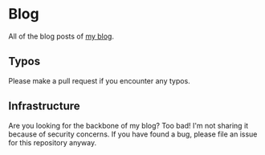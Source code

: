 # Blog

All of the blog posts of [my blog](https://lynx.agency).

## Typos

Please make a pull request if you encounter any typos.

## Infrastructure

Are you looking for the backbone of my blog? Too bad! I'm not sharing it because of security concerns. If you have found a bug, please file an issue for this repository anyway.
